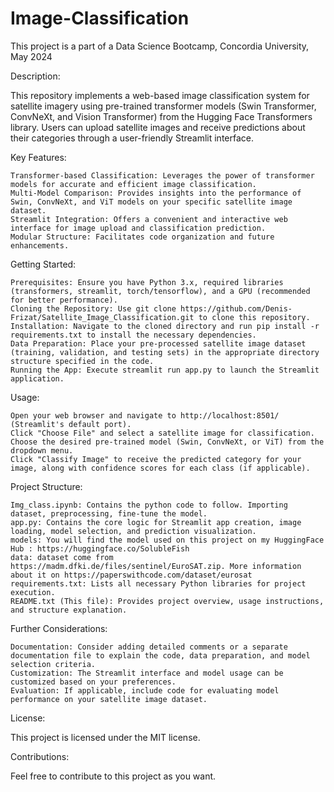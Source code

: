 # Image-Classification
 This project is a part of a Data Science Bootcamp, Concordia University, May 2024

Description:

This repository implements a web-based image classification system for satellite imagery using pre-trained transformer models (Swin Transformer, ConvNeXt, and Vision Transformer) from the Hugging Face Transformers library. Users can upload satellite images and receive predictions about their categories through a user-friendly Streamlit interface.

Key Features:

    Transformer-based Classification: Leverages the power of transformer models for accurate and efficient image classification.
    Multi-Model Comparison: Provides insights into the performance of Swin, ConvNeXt, and ViT models on your specific satellite image dataset.
    Streamlit Integration: Offers a convenient and interactive web interface for image upload and classification prediction.
    Modular Structure: Facilitates code organization and future enhancements.

Getting Started:

    Prerequisites: Ensure you have Python 3.x, required libraries (transformers, streamlit, torch/tensorflow), and a GPU (recommended for better performance).
    Cloning the Repository: Use git clone https://github.com/Denis-Frizat/Satellite_Image_Classification.git to clone this repository.
    Installation: Navigate to the cloned directory and run pip install -r requirements.txt to install the necessary dependencies.
    Data Preparation: Place your pre-processed satellite image dataset (training, validation, and testing sets) in the appropriate directory structure specified in the code.
    Running the App: Execute streamlit run app.py to launch the Streamlit application.

Usage:

    Open your web browser and navigate to http://localhost:8501/ (Streamlit's default port).
    Click "Choose File" and select a satellite image for classification.
    Choose the desired pre-trained model (Swin, ConvNeXt, or ViT) from the dropdown menu.
    Click "Classify Image" to receive the predicted category for your image, along with confidence scores for each class (if applicable).

Project Structure:

    Img_class.ipynb: Contains the python code to follow. Importing dataset, preprocessing, fine-tune the model.
    app.py: Contains the core logic for Streamlit app creation, image loading, model selection, and prediction visualization.
    models: You will find the model used on this project on my HuggingFace Hub : https://huggingface.co/SolubleFish
    data: dataset come from https://madm.dfki.de/files/sentinel/EuroSAT.zip. More information about it on https://paperswithcode.com/dataset/eurosat
    requirements.txt: Lists all necessary Python libraries for project execution.
    README.txt (This file): Provides project overview, usage instructions, and structure explanation.

Further Considerations:

    Documentation: Consider adding detailed comments or a separate documentation file to explain the code, data preparation, and model selection criteria.
    Customization: The Streamlit interface and model usage can be customized based on your preferences.
    Evaluation: If applicable, include code for evaluating model performance on your satellite image dataset.

License:

This project is licensed under the MIT license.

Contributions:

Feel free to contribute to this project as you want.
